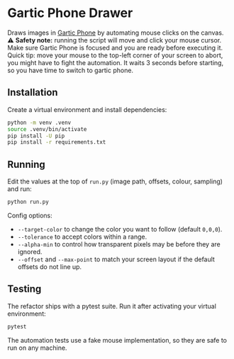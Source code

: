 # Gartic Phone Drawer

Draws images in [Gartic Phone](https://garticphone.com/) by automating mouse clicks on the canvas.
⚠️ **Safety note:** running the script will move and click your mouse cursor. Make sure Gartic Phone is focused and you are ready before executing it.
Quick tip: move your mouse to the top-left corner of your screen to abort, you might have to fight the automation.
It waits 3 seconds before starting, so you have time to switch to gartic phone.

## Installation

Create a virtual environment and install dependencies:

```bash
python -m venv .venv
source .venv/bin/activate
pip install -U pip
pip install -r requirements.txt
```

## Running

Edit the values at the top of `run.py` (image path, offsets, colour, sampling) and run:

```bash
python run.py
```

Config options:

- `--target-color` to change the color you want to follow (default `0,0,0`).
- `--tolerance` to accept colors within a range.
- `--alpha-min` to control how transparent pixels may be before they are ignored.
- `--offset` and `--max-point` to match your screen layout if the default offsets do not line up.





## Testing

The refactor ships with a pytest suite. Run it after activating your virtual environment:

```bash
pytest
```

The automation tests use a fake mouse implementation, so they are safe to run on any machine.
